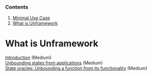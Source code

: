 ### Contents

1. [Minimal Use Case](/minimal-use-case.md)
2. [What is Unframework](/README.md)

# What is Unframework
[Introduction](https://medium.com/unframework/unframework-introduction-9896971d86c7) (Medium)  
[Unbounding states from applications](https://medium.com/unframework/unbounding-states-from-applications-64ff9d017d48) (Medium)  
[State oracles: Unbounding a function from its functionality](https://medium.com/unframework/state-oracles-unbounding-a-function-from-its-functionality-86cbb7451cca) (Medium)  